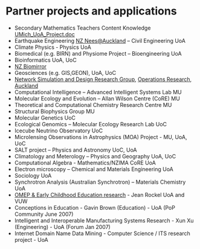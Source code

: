 # Partner projects and applications

- Secondary Mathematics Teachers Content Knowledge [UMich_UoA_Project.doc](attachments/UMich_UoA_Project.doc)
- Earthquake Engineering [NZ Nees@Auckland](http://www.nznees.auckland.ac.nz) – Civil Engineering UoA
- Climate Physics - Physics UoA
- Biomedical (e.g. BIRN) and Physiome Project – Bioengineering UoA
- Bioinformatics UoA, UoC
- [NZ Biomirror](http://www.cebl.auckland.ac.nz/biomirror/)
- Geosciences (e.g. GIS,GEON), UoA, UoC
- [Network Simulation and Design Research Group](http://www.ndsg.net.nz), [Operations Research](http://www.esc.auckland.ac.nz/research/groups/OR/index.html), [Auckland](http://www.auckland.ac.nz)
- Computational Intelligence – Advanced Intelligent Systems Lab MU
- Molecular Ecology and Evolution – Allan Wilson Centre (CoRE) MU
- Theoretical and Computational Chemistry Research Centre MU
- Structural Biophysics Group MU
- Molecular Genetics UoC
- Ecological Genomics – Molecular Ecology Research Lab UoC
- Icecube Neutrino Observatory UoC
- Microlensing Observations in Astrophysics (MOA) Project - MU, UoA, UoC
- SALT project – Physics and Astronomy UoC, UoA
- Climatology and Meterology – Physics and Geography UoA, UoC
- Computational Algebra - Mathematics/NZIMA CoRE UoA
- Electron microscopy – Chemical and Materials Engineering UoA
- Sociology UoA
- Synchrotron Analysis (Australian Synchrotron) – Materials Chemistry UoA
- [OMEP & Early Childhood Education research](http://www.omep-ong.net/OMEP%20E-forum/home.htm) - Jean Rockel UoA and VUW
- Conceptions in Education - Gavin Brown (Education) - UoA (PoP Community June 2007)
- Intelligent and Interoperable Manufacturing Systems Research - Xun Xu (Engineering) - UoA (Forum Jan 2007)
- Internet Domain Name Data Mining - Computer Science / ITS research project - UoA
